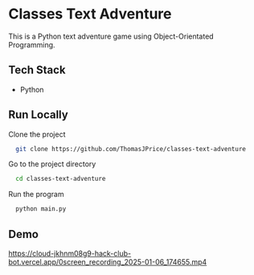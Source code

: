 # Classes Text Adventure
This is a Python text adventure game using Object-Orientated Programming.
## Tech Stack

- Python

## Run Locally

Clone the project

```bash
  git clone https://github.com/ThomasJPrice/classes-text-adventure
```

Go to the project directory

```bash
  cd classes-text-adventure
```

Run the program

```bash
  python main.py
```


## Demo

https://cloud-jkhnm08g9-hack-club-bot.vercel.app/0screen_recording_2025-01-06_174655.mp4